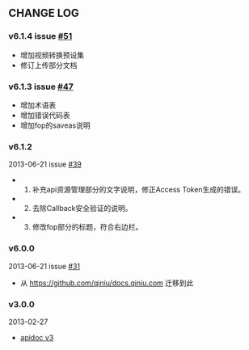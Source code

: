 ## CHANGE LOG

### v6.1.4 issue [#51](https://github.com/qiniu/apidoc/pull/51)

- 增加视频转换预设集
- 修订上传部分文档

### v6.1.3 issue [#47](https://github.com/qiniu/apidoc/pull/47)

- 增加术语表
- 增加错误代码表
- 增加fop的saveas说明

### v6.1.2

2013-06-21 issue [#39](https://github.com/qiniu/apidoc/pull/39)

- 1. 补充api资源管理部分的文字说明，修正Access Token生成的错误。
- 2. 去除Callback安全验证的说明。
- 3. 修改fop部分的标题，符合右边栏。

### v6.0.0

2013-06-21 issue [#31](https://github.com/qiniu/apidoc/pull/31)

- 从 https://github.com/qiniu/docs.qiniu.com 迁移到此


### v3.0.0

2013-02-27

- [apidoc v3](http://docs.qiniutek.com/v3/api/)

